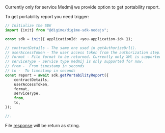 Currently only for service Medmij we provide option to get portability report.

To get portability report you need trigger:

```typescript
// Initialize the SDK
import {init} from "@digime/digime-sdk-nodejs";

const sdk = init({ applicationId: <you-application-id> });

// contractDetails - The same one used in getAuthorizeUrl().
// userAccessToken - The user access token from the authorization step.
// format - File format to be returned. Currently only XML is supported.
// serviceType - Service type medmij is only supported for now.
// from -  From timestamp in seconds
// to -  To timestamp in seconds
const report = await sdk.getPortabilityReport({
    contractDetails,
    userAccessToken,
    format,
    serviceType,
    from,
    to,
});

//.
```

File [response](../../interfaces/Types.GetPortabilityReportResponse.html) will be return as string.

